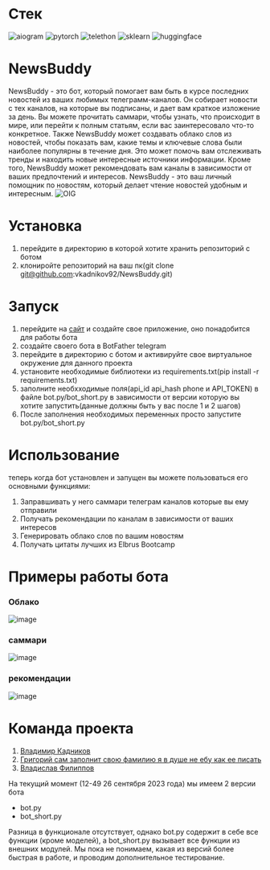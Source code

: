 # Стек
![aiogram](https://img.shields.io/badge/aiogram-Used-blue)
![pytorch](https://img.shields.io/badge/pytorch-Used-yellow)
![telethon](https://img.shields.io/badge/telethon-Used-green)
![sklearn](https://img.shields.io/badge/sklearn-Used-orange)
![huggingface](https://img.shields.io/badge/huggingface-Used-purple)
# NewsBuddy
NewsBuddy - это бот, который помогает вам быть в курсе последних новостей из ваших любимых телеграмм-каналов. Он собирает новости с тех каналов, на которые вы подписаны, и дает вам краткое изложение за день. Вы можете прочитать саммари, чтобы узнать, что происходит в мире, или перейти к полным статьям, если вас заинтересовало что-то конкретное. Также NewsBuddy может создавать облако слов из новостей, чтобы показать вам, какие темы и ключевые слова были наиболее популярны в течение дня. Это может помочь вам отслеживать тренды и находить новые интересные источники информации. Кроме того, NewsBuddy может рекомендовать вам каналы в зависимости от ваших предпочтений и интересов. NewsBuddy - это ваш личный помощник по новостям, который делает чтение новостей удобным и интересным.
![OIG](https://github.com/vkadnikov92/NewsBuddy/assets/115892397/6b436e33-d153-4e3d-bf9f-7fd06f93adbe)

# Установка 
1. перейдите в директорию в которой хотите хранить репозиторий с ботом
2. клониройте репозиторий на ваш пк(git clone git@github.com:vkadnikov92/NewsBuddy.git)
# Запуск 
1. перейдите на [сайт](https://my.telegram.org/auth) и создайте свое приложение, оно понадобится для работы бота
2. создайте своего бота в BotFather telegram 
3. перейдите в директорию с ботом и активируйте свое виртуальное окружение для данного проекта
4. установите необходимые библиотеки из requirements.txt(pip install -r requirements.txt)
5. заполните необхходимые поля(api_id api_hash phone и API_TOKEN) в файле bot.py/bot_short.py в зависимости от версии которую вы хотите запустить(данные должны быть у вас после 1 и 2 шагов)
6. После заполнения необходимых переменных просто запустите bot.py/bot_short.py
# Использование 
теперь когда бот установлен и запущен вы можете пользоваться его основными функциями:
1. Заправшивать у него саммари телеграм каналов которые вы ему отправили
2. Получать рекомендации по каналам в зависимости от ваших интересов
3. Генерировать облако слов по вашим новостям
4. Получать цитаты лучших из Elbrus Bootcamp
# Примеры работы бота 
### Облако

![image](https://github.com/vkadnikov92/NewsBuddy/assets/115892397/5b969616-7a31-4d38-88b6-da85f4291f0e)

### саммари
![image](https://github.com/vkadnikov92/NewsBuddy/assets/115892397/d258e1ab-86e0-451f-8afe-8ef76cbbabca)

### рекомендации

![image](https://github.com/vkadnikov92/NewsBuddy/assets/115892397/a4e381a0-970a-4189-9557-ec28031c8fef)
# Команда проекта
1. [Владимир Кадников](https://github.com/vkadnikov92)
2. [Григорий сам заполнит свою фамилию я в душе не ебу как ее писать](https://github.com/Rzhischev)
3. [Владислав Филиппов](https://github.com/Vlad1slawoo)




На текущий момент (12-49 26 сентября 2023 года) мы имеем 2 версии бота
- bot.py
- bot_short.py

Разница в функционале отсутствует, однако bot.py содержит в себе все функции (кроме моделей), а bot_short.py вызывает все функции из внешних модулей. 
Мы пока не понимаем, какая из версий более быстрая в работе, и проводим дополнительное тестирование. 
